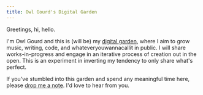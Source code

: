 ```yaml
---
title: Owl Gourd's Digital Garden
---
```


Greetings, hi, hello. 

I'm Owl Gourd and this is (will be) my [digital garden](https://jzhao.xyz/posts/networked-thought), where I aim to grow music, writing, code, and whateveryouwannacallit in public. I will share works-in-progress and engage in an iterative process of creation out in the open. This is an experiment in inverting my tendency to only share what's perfect. 

If you've stumbled into this garden and spend any meaningful time here, please [drop me a note](mailto:owlgourd@proton.me). I'd love to hear from you.




